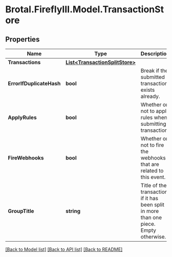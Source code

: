 # Brotal.FireflyIII.Model.TransactionStore

## Properties

Name | Type | Description | Notes
------------ | ------------- | ------------- | -------------
**Transactions** | [**List&lt;TransactionSplitStore&gt;**](TransactionSplitStore.md) |  | 
**ErrorIfDuplicateHash** | **bool** | Break if the submitted transaction exists already. | [optional] 
**ApplyRules** | **bool** | Whether or not to apply rules when submitting transaction. | [optional] 
**FireWebhooks** | **bool** | Whether or not to fire the webhooks that are related to this event. | [optional] [default to true]
**GroupTitle** | **string** | Title of the transaction if it has been split in more than one piece. Empty otherwise. | [optional] 

[[Back to Model list]](../../README.md#documentation-for-models) [[Back to API list]](../../README.md#documentation-for-api-endpoints) [[Back to README]](../../README.md)

